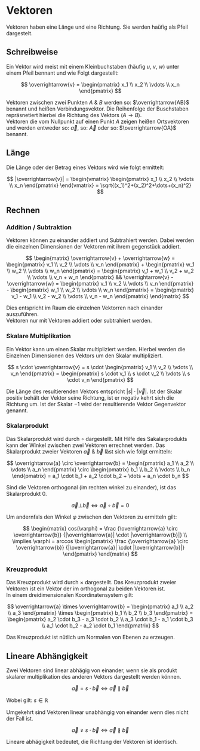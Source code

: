 # Vektoren

Vektoren haben eine Länge und eine Richtung. Sie werden haüfig als Pfeil dargestelt.

## Schreibweise

Ein Vektor wird meist mit einem Kleinbuchstaben (häufig $u$, $v$, $w$) unter einem Pfeil bennant und wie Folgt dargestellt:

$$
\overrightarrow{v} =
\begin{pmatrix}
    x_1 \\ x_2 \\ \vdots \\ x_n
\end{pmatrix}
$$

Vektoren zwischen zwei Punkten $A$ & $B$ werden so: $\overrightarrow{AB}$ benannt und heißen Verbindungsvektor. Die Reihenfolge der Buschstaben repräsnetiert hierbei die Richtung des Vektors ($A \to B$).  
Vektoren die vom Nullpunkt auf einen Punkt $A$ zeigen heißen Ortsvektoren und werden entweder so: $\overrightarrow{a}$, so: $\overrightarrow{A}$ oder so: $\overrightarrow{OA}$ benannt.

## Länge

Die Länge oder der Betrag eines Vektors wird wie folgt ermittelt:

$$
|\overrightarrow{v}| =
\begin{vmatrix}
\begin{pmatrix}
    x_1 \\ x_2 \\ \vdots \\ x_n
\end{pmatrix}
\end{vmatrix} =
\sqrt{(x_1)^2+(x_2)^2+\dots+(x_n)^2}
$$

## Rechnen

### Addition / Subtraktion

Vektoren können zu einander addiert und Subtrahiert werden. Dabei werden die einzelnen Dimensionen der Vektoren mit ihrem gegenstück addiert.

$$
\begin{matrix}
\overrightarrow{v} + \overrightarrow{w} =
\begin{pmatrix}
    v_1 \\ v_2 \\ \vdots \\ v_n
\end{pmatrix} +
\begin{pmatrix}
    w_1 \\ w_2 \\ \vdots \\ w_n
\end{pmatrix} =
\begin{pmatrix}
    v_1 + w_1 \\
    v_2 + w_2 \\
    \vdots \\
    v_n + w_n
\end{pmatrix} &&
\overrightarrow{v} - \overrightarrow{w} =
\begin{pmatrix}
    v_1 \\ v_2 \\ \vdots \\ v_n
\end{pmatrix} -
\begin{pmatrix}
    w_1 \\ w_2 \\ \vdots \\ w_n
\end{pmatrix} =
\begin{pmatrix}
    v_1 - w_1 \\
    v_2 - w_2 \\
    \vdots \\
    v_n - w_n
\end{pmatrix}
\end{matrix}
$$

Dies entspricht im Raum die einzelnen Vektorren nach einander auszuführen.  
Vektoren nur mit Vektoren addiert oder subtrahiert werden.

### Skalare Multiplikation

Ein Vektor kann um einen Skalar multipliziert werden. Hierbei werden die Einzelnen Dimensionen des Vektors um den Skalar multipliziert.

$$
s \cdot \overrightarrow{v} =
s \cdot
\begin{pmatrix}
    v_1 \\ v_2 \\ \vdots \\ v_n
\end{pmatrix} =
\begin{pmatrix}
    s \cdot v_1 \\
    s \cdot v_2 \\
    \vdots \\
    s \cdot v_n
\end{pmatrix}
$$

Die Länge des resultierenden Vektors entspricht $|s| \cdot |\overrightarrow{v}|$. Ist der Skalar positiv behält der Vektor seine Richtung, ist er negativ kehrt sich die Richtung um. Ist der Skalar $-1$ wird der resultierende Vektor Gegenvektor genannt.

### Skalarprodukt

Das Skalarprodukt wird durch $\circ$ dargestellt. Mit Hilfe des Sakalarprodukts kann der Winkel zwischen zwei Vektoren errechnet werden.
Das Skalarprodukt zweier Vektoren $\overrightarrow{a}$ & $\overrightarrow{b}$ läst sich wie folgt ermitteln:

$$
\overrightarrow{a} \circ \overrightarrow{b} =
\begin{pmatrix}
    a_1 \\ a_2 \\ \vdots \\ a_n
\end{pmatrix}
\circ
\begin{pmatrix}
    b_1 \\ b_2 \\ \vdots \\ b_n
\end{pmatrix} =
a_1 \cdot b_1 + a_2 \cdot b_2 + \dots + a_n \cdot b_n
$$

Sind die Vektoren orthogonal (im rechten winkel zu einander), ist das Skalarprodukt $0$.

$$
\overrightarrow{a} \bot \overrightarrow{b}
\Leftrightarrow
\overrightarrow{a} \circ \overrightarrow{b} = 0
$$

Um andernfals den Winkel $\varphi$ zwischen den Vektoren zu ermitteln gilt:

$$
\begin{matrix}
cos(\varphi) = \frac
{\overrightarrow{a} \circ \overrightarrow{b}}
{|\overrightarrow{a}| \cdot |\overrightarrow{b}|}
\\
\implies
\varphi = arccos
\begin{pmatrix}
\frac
{\overrightarrow{a} \circ \overrightarrow{b}}
{|\overrightarrow{a}| \cdot |\overrightarrow{b}|}
\end{pmatrix}
\end{matrix}
$$

### Kreuzprodukt

Das Kreuzprodukt wird durch $\times$ dargestellt. Das Kreuzprodukt zweier Vektoren ist ein Vektor der im orthogonal zu beiden Vektoren ist.  
In einem dreidimensionalen Koordinatensystem gilt:

$$
\overrightarrow{a} \times \overrightarrow{b} =
\begin{pmatrix}
    a_1 \\ a_2 \\ a_3
\end{pmatrix}
\times
\begin{pmatrix}
    b_1 \\ b_2 \\ b_3
\end{pmatrix} =
\begin{pmatrix}
    a_2 \cdot b_3 - a_3 \cdot b_2 \\
    a_3 \cdot b_1 - a_1 \cdot b_3 \\
    a_1 \cdot b_2 - a_2 \cdot b_1
\end{pmatrix}
$$

Das Kreuzprodukt ist nütlich um Normalen von Ebenen zu erzeugen.

## Lineare Abhängigkeit

Zwei Vektoren sind linear abhägig von einander, wenn sie als produkt skalarer multiplikation des anderen Vektors dargestellt werden können.

$$
\overrightarrow{a} =
s \cdot \overrightarrow{b}
\Leftrightarrow
\overrightarrow{a} \parallel \overrightarrow{b}
$$

Wobei gilt: $s \in \mathbb{R}$

Umgekehrt sind Vektoren linear unabhängig von einander wenn dies nicht der Fall ist.

$$
\overrightarrow{a} \neq
s \cdot \overrightarrow{b}
\Leftrightarrow
\overrightarrow{a} \nparallel \overrightarrow{b}
$$

Lineare abhägigkeit bedeutet, die Richtung der Vektoren ist identisch.
